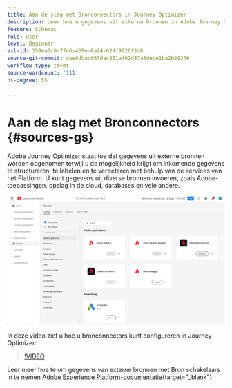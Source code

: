 ```yaml
---
title: Aan de slag met Bronconnectors in Journey Optimizer
description: Leer hoe u gegevens uit externe bronnen in Adobe Journey Optimizer kunt opnemen
feature: Schemas
role: User
level: Beginner
exl-id: 359ea3c6-7746-469e-8a24-624f9726f2d8
source-git-commit: dee8dbac067dac851af02d87a3dece1ba2b29376
workflow-type: tm+mt
source-wordcount: '111'
ht-degree: 5%

---
```


# Aan de slag met Bronconnectors {#sources-gs}

Adobe Journey Optimizer staat toe dat gegevens uit externe bronnen worden opgenomen terwijl u de mogelijkheid krijgt om inkomende gegevens te structureren, te labelen en te verbeteren met behulp van de services van het Platform. U kunt gegevens uit diverse bronnen invoeren, zoals Adobe-toepassingen, opslag in de cloud, databases en vele andere.

![](assets/sources-home.png)

In deze video ziet u hoe u bronconnectors kunt configureren in Journey Optimizer:

>[!VIDEO](https://video.tv.adobe.com/v/335919?quality=12)

Leer meer hoe te om gegevens van externe bronnen met Bron schakelaars in te nemen [Adobe Experience Platform-documentatie](https://experienceleague.adobe.com/docs/experience-platform/sources/home.html?lang=nl){target=&quot;_blank&quot;}.
